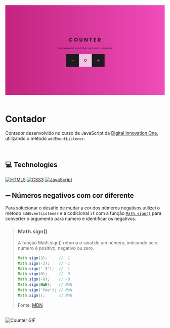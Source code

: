 <div align="center">
  <img alt="Counter" src="https://github.com/elidianaandrade/small-projects/blob/main/counter/assets/img/counter-screen.png?raw=true">
</div>
<br>

# Contador
Contador desenvolvido no curso de JavaScript da [Digital Innovation One](https://www.dio.me/), utilizando o método `addEventListener`.

<br>

## 💻 Technologies
[![HTML5](https://img.shields.io/badge/HTML5-000?style=for-the-badge&logo=html5&logoColor=E34F26)](https://developer.mozilla.org/pt-BR/docs/Web/HTML)
[![CSS3](https://img.shields.io/badge/CSS3-000?style=for-the-badge&logo=css3&logoColor=00BFFF)](https://developer.mozilla.org/pt-BR/docs/Web/CSS)
[![JavaScript](https://img.shields.io/badge/JavaScript-000?style=for-the-badge&logo=javascript&logoColor=F7DF1E)](https://developer.mozilla.org/pt-BR/docs/Web/JavaScript)

## ➖ Números negativos com cor diferente
 Para solucionar o desafio de mudar a cor dos números negativos utilizei o método `addEventListener` e a codicional `if` com a função [`Math.sign()`](https://developer.mozilla.org/pt-BR/docs/Web/JavaScript/Reference/Global_Objects/Math/sign) para converter o argumento para número e identificar os negativos.

> ### Math.sign()
> A função Math.sign() retorna o sinal de um número, indicando se o número é positivo, negativo ou zero. <br>
> ```javascript
> Math.sign(3);     //  1
> Math.sign(-3);    // -1
> Math.sign('-3');  // -1
> Math.sign(0);     //  0
> Math.sign(-0);    // -0
> Math.sign(NaN);   // NaN
> Math.sign('foo'); // NaN
> Math.sign();      // NaN
> ``` 
> Fonte: [MDN](https://developer.mozilla.org/pt-BR/docs/Web/JavaScript/Reference/Global_Objects/Math/sign)

<br>

<img alt="Counter GIF" src="https://github.com/elidianaandrade/small-projects/blob/main/counter/assets/img/counter-screen.gif?raw=true">

<br>
